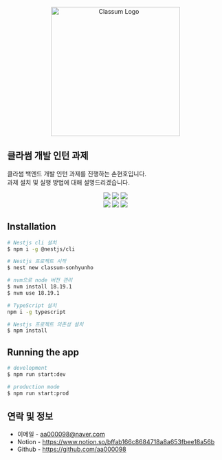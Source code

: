 <p align="center">
  <img src="https://www.classum.com/images/Logo-type.png" width="300" alt="Classum Logo" /></a>
</p>

## 클라썸 개발 인턴 과제
클라썸 백엔드 개발 인턴 과제를 진행하는 손현호입니다.<br>과제 설치 및 실행 방법에 대해 설명드리겠습니다.

<p align="center">
<img src="https://img.shields.io/badge/npm-v10.2.4-grey?logo=npm&logoColor=white&style=flat&labelColor=darkred">
<img src = "https://img.shields.io/badge/Nestjs-v10.2.1-grey?style=flat&logo=Nestjs&labelColor=e0234e">
<img src = "https://img.shields.io/badge/Node.js-v18.19.1-grey?style=flat&logo=Node.js&logoColor=white&labelColor=339933">
<br>
<img src = "https://img.shields.io/badge/TypeScript-v5.3.3-grey?style=flat&logo=typescript&logoColor=white&labelColor=3178C6">
<img src = "https://img.shields.io/badge/TypeORM-v10.0.2-grey?style=flat&logo=TypeORM&logoColor=white&labelColor=fe0902">
<img src = "https://img.shields.io/badge/MySQL-v8.0.36-grey?style=flat&logo=mysql&logoColor=white&labelColor=015a85">
</p>

## Installation

```bash
# Nestjs cli 설치
$ npm i -g @nestjs/cli

# Nestjs 프로젝트 시작
$ nest new classum-sonhyunho

# nvm으로 node 버전 관리 
$ nvm install 18.19.1
$ nvm use 18.19.1

# TypeScript 설치
npm i -g typescript

# Nestjs 프로젝트 의존성 설치
$ npm install
```

## Running the app

```bash
# development
$ npm run start:dev

# production mode
$ npm run start:prod
```


## 연락 및 정보

- 이메일 - aa000098@naver.com
- Notion - https://www.notion.so/bffab166c8684718a8a653fbee18a56b
- Github - https://github.com/aa000098
